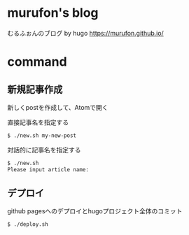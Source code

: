 # murufon's blog

むるふぉんのブログ by hugo
https://murufon.github.io/

# command

## 新規記事作成
新しくpostを作成して、Atomで開く

直接記事名を指定する
```bash
$ ./new.sh my-new-post
```
対話的に記事名を指定する
```bash
$ ./new.sh
Please input article name:
```

## デプロイ
github pagesへのデプロイとhugoプロジェクト全体のコミット
```bash
$ ./deploy.sh
```